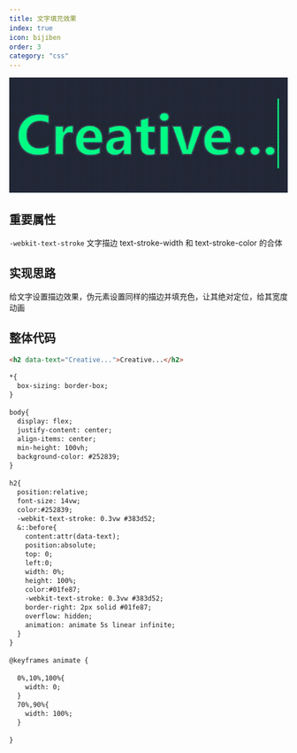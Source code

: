 ```yaml
---
title: 文字填充效果
index: true
icon: bijiben
order: 3
category: "css"
---
```

![](assets/03.gif)


## 重要属性

`-webkit-text-stroke`  文字描边
text-stroke-width 和 text-stroke-color 的合体

## 实现思路

给文字设置描边效果，伪元素设置同样的描边并填充色，让其绝对定位，给其宽度动画

## 整体代码

```html
<h2 data-text="Creative...">Creative...</h2>
```


```less
*{
  box-sizing: border-box;
}

body{
  display: flex;
  justify-content: center;
  align-items: center;
  min-height: 100vh;
  background-color: #252839;
}

h2{
  position:relative;
  font-size: 14vw;
  color:#252839;
  -webkit-text-stroke: 0.3vw #383d52;
  &::before{
    content:attr(data-text);
    position:absolute;
    top: 0;
    left:0;
    width: 0%;
    height: 100%;
    color:#01fe87;
    -webkit-text-stroke: 0.3vw #383d52;
    border-right: 2px solid #01fe87;
    overflow: hidden;
    animation: animate 5s linear infinite;
  }
}

@keyframes animate {
  
  0%,10%,100%{
    width: 0;
  }
  70%,90%{
    width: 100%;
  }

}
```




















